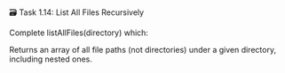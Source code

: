 🗃 Task 1.14: List All Files Recursively

Complete listAllFiles(directory) which:

Returns an array of all file paths (not directories) under a given directory, including nested ones.
